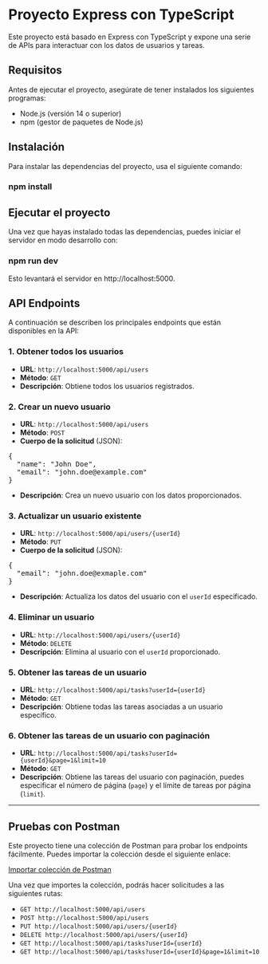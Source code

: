 # Proyecto Express con TypeScript

Este proyecto está basado en Express con TypeScript y expone una serie de APIs para interactuar con los datos de usuarios y tareas.

## Requisitos

Antes de ejecutar el proyecto, asegúrate de tener instalados los siguientes programas:

- Node.js (versión 14 o superior)
- npm (gestor de paquetes de Node.js)

## Instalación

Para instalar las dependencias del proyecto, usa el siguiente comando:

### npm install

## Ejecutar el proyecto

Una vez que hayas instalado todas las dependencias, puedes iniciar el servidor en modo desarrollo con:

### npm run dev

Esto levantará el servidor en http://localhost:5000.

## API Endpoints

A continuación se describen los principales endpoints que están disponibles en la API:

### 1. Obtener todos los usuarios

- **URL**: `http://localhost:5000/api/users`
- **Método**: `GET`
- **Descripción**: Obtiene todos los usuarios registrados.

### 2. Crear un nuevo usuario

- **URL**: `http://localhost:5000/api/users`
- **Método**: `POST`
- **Cuerpo de la solicitud** (JSON):

<pre>
{
  "name": "John Doe",
  "email": "john.doe@example.com"
}
</pre>

- **Descripción**: Crea un nuevo usuario con los datos proporcionados.

### 3. Actualizar un usuario existente

- **URL**: `http://localhost:5000/api/users/{userId}`
- **Método**: `PUT`
- **Cuerpo de la solicitud** (JSON):

<pre>
{
  "email": "john.doe@exmaple.com"
}
</pre>

- **Descripción**: Actualiza los datos del usuario con el `userId` especificado.

### 4. Eliminar un usuario

- **URL**: `http://localhost:5000/api/users/{userId}`
- **Método**: `DELETE`
- **Descripción**: Elimina al usuario con el `userId` proporcionado.

### 5. Obtener las tareas de un usuario

- **URL**: `http://localhost:5000/api/tasks?userId={userId}`
- **Método**: `GET`
- **Descripción**: Obtiene todas las tareas asociadas a un usuario específico.

### 6. Obtener las tareas de un usuario con paginación

- **URL**: `http://localhost:5000/api/tasks?userId={userId}&page=1&limit=10`
- **Método**: `GET`
- **Descripción**: Obtiene las tareas del usuario con paginación, puedes especificar el número de página (`page`) y el límite de tareas por página (`limit`).

---

## Pruebas con Postman

Este proyecto tiene una colección de Postman para probar los endpoints fácilmente. Puedes importar la colección desde el siguiente enlace:

[Importar colección de Postman](endpoints.postman_collection.json)

Una vez que importes la colección, podrás hacer solicitudes a las siguientes rutas:

- `GET http://localhost:5000/api/users`
- `POST http://localhost:5000/api/users`
- `PUT http://localhost:5000/api/users/{userId}`
- `DELETE http://localhost:5000/api/users/{userId}`
- `GET http://localhost:5000/api/tasks?userId={userId}`
- `GET http://localhost:5000/api/tasks?userId={userId}&page=1&limit=10`
